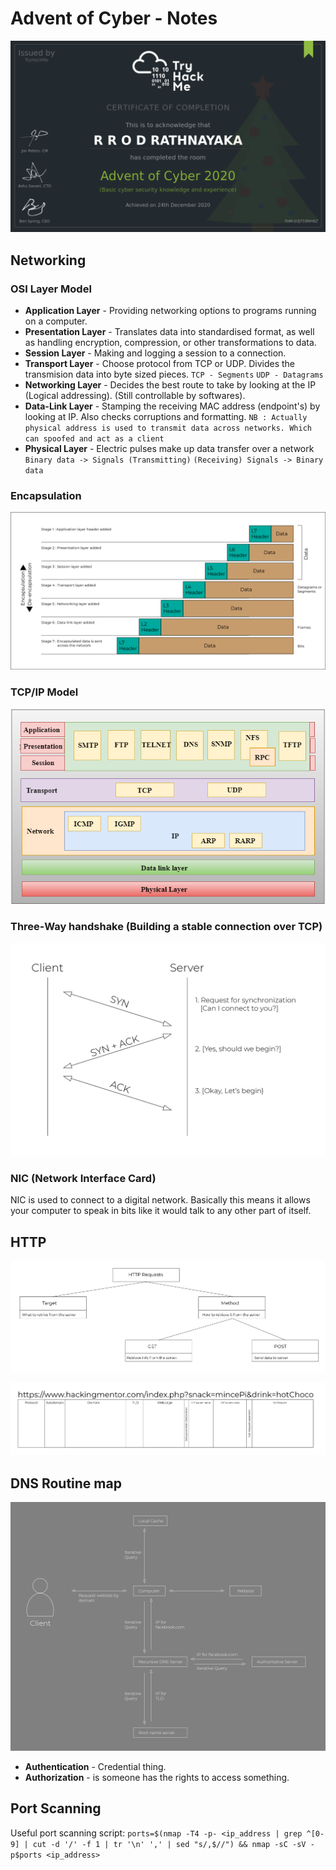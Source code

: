 # Advent of Cyber - Notes

![alter text](https://github.com/NashoNightmare/Advent-Of-Cyber/blob/master/THM-D3JT18NHNZ.png)

## Networking

### OSI Layer Model
- **Application Layer** - Providing networking options to programs running on a computer.
- **Presentation Layer** - Translates data into standardised format, as well as handling encryption, compression, or other transformations to data.
- **Session Layer** - Making and logging a session to a connection.
- **Transport Layer** - Choose protocol from TCP or UDP. Divides the transmision data into byte sized pieces. `TCP - Segments` `UDP - Datagrams`
- **Networking Layer** - Decides the best route to take by looking at the IP (Logical addressing). (Still controllable by softwares).
- **Data-Link Layer** - Stamping the receiving MAC address (endpoint's) by looking at IP. Also checks corruptions and formatting. `NB : Actually physical address is used to transmit data across networks. Which can spoofed and act as a client`
- **Physical Layer** - Electric pulses make up data transfer over a network `Binary data -> Signals (Transmitting)` `(Receiving) Signals -> Binary data`

### Encapsulation

![alter text](https://github.com/NashoNightmare/Advent-Of-Cyber/blob/master/Encapsulation%20process.png)

### TCP/IP Model

![alter text](https://github.com/NashoNightmare/Advent-Of-Cyber/blob/master/tcp-ip-model.png)

### Three-Way handshake (Building a stable connection over TCP)

![alter text](https://github.com/NashoNightmare/Advent-Of-Cyber/blob/master/handhshake.png)

### NIC (Network Interface Card)
NIC is used to connect to a digital network. Basically this means it allows your computer to speak in bits like it would talk to any other part of itself.

## HTTP

![alter text](https://github.com/NashoNightmare/Advent-Of-Cyber/blob/master/http%20image%201.png)

![alter text](https://github.com/NashoNightmare/Advent-Of-Cyber/blob/master/http%20image%202.png)

## DNS Routine map 

![alter text](https://github.com/NashoNightmare/Advent-Of-Cyber/blob/master/DNS%20Routine%20map.png)

- **Authentication** - Credential thing.
- **Authorization** - is someone has the rights to access something.

## Port Scanning

Useful port scanning script: `ports=$(nmap -T4 -p- <ip_address | grep ^[0-9] | cut -d '/' -f 1 | tr '\n' ',' | sed "s/,$//") && nmap -sC -sV -p$ports <ip_address>`




















